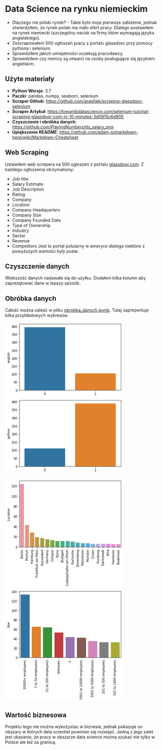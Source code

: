 # Data Science na rynku niemieckim
* Dlaczego nie polski rynek? - Takie było moje pierwsze założenie, jednak stwierdziłem, że rynek polski ma mało ofert pracy. Dlatego postawiłem na rynek niemiecki (szczególny nacisk na firmy które wymagają języka angielskiego).
* Zescrapowałem 500 ogłoszeń pracy z portalu glassdoor przy pomocy pythona i selenium.
* Sprawdziłem jakich umiejetności oczekują pracodawcy.
* Sprawdziłem czy niemcy są otwarci na osoby posługujące się językiem angielskim.


## Użyte materiały
* **Python Wersja**: 3.7
* **Paczki**: pandas, numpy, seaborn, selenium
* **Scraper Github**: https://github.com/arapfaik/scraping-glassdoor-selenium
* **Scraper Artykuł**: https://towardsdatascience.com/selenium-tutorial-scraping-glassdoor-com-in-10-minutes-3d0915c6d905
* **Czyszczenie i obróbka danych**: https://github.com/PlayingNumbers/ds_salary_proj
* **Upiększenie README**: https://github.com/adam-p/markdown-here/wiki/Markdown-Cheatsheet


## Web Scraping
Ustawiłem web screpera na 500 ogłoszeń z portalu [glassdoor.com](https://www.glassdoor.com). Z każdego ogłoszenia otrzymalismy:
* Job title
* Salary Estimate
* Job Description
* Rating
* Company
* Location
* Company Headquarters
* Company Size
* Company Founded Date
* Type of Ownership
* Industry
* Sector
* Revenue
* Competitors
Jest to portal polularny w ameryce dlatego niektóre z powyższych wartości były puste.


## Czyszczenie danych
Wiekszość danych nadawała się do użytku. Dodałem kilka kolumn aby zaprezętować dane w lepszy sposób.

## Obróbka danych
Całość można zaleść w pliku [obrobka_danych.ipynb](https://github.com/mikolaj1244/ds_niemiecki_rynek/blob/master/obrobka_danych.ipynb). Tutaj zaprezentuje kilka przykładowych wykresów.

![alt text](https://github.com/mikolaj1244/ds_niemiecki_rynek/blob/master/angielski.png "Czy firma przyjmuje osoby mówiące po angielsku")
![alt text](https://github.com/mikolaj1244/ds_niemiecki_rynek/blob/master/python.png "Zapotrzebowanie na osoby posługujące się pythonem")

![alt text](https://github.com/mikolaj1244/ds_niemiecki_rynek/blob/master/localisation.png "Miasta, w których jest najwięcej ofert")
![alt text](https://github.com/mikolaj1244/ds_niemiecki_rynek/blob/master/wielkosc_firm.png "Wielkość firm")

## Wartość biznesowa
Projektu tego nie można wykożystac w biznesie, jednak pokazuje on obszary w których data scientist powinien się rozwijać. Jedną z jego zalet jest ukazanie, że pracy w obszarze data science można szukać nie tylko w Polsce ale też za granicą.
